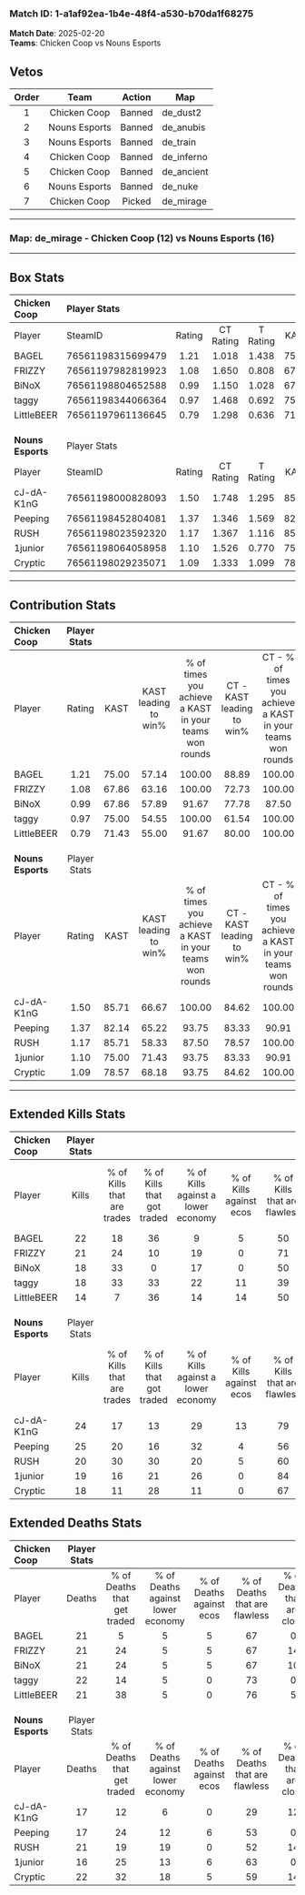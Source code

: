 ### Match ID: 1-a1af92ea-1b4e-48f4-a530-b70da1f68275  
**Match Date**: 2025-02-20  
**Teams**: Chicken Coop vs Nouns Esports  

## Vetos  

| Order | Team | Action | Map |
| :---: | :--: | :----: | --- |
| 1 | Chicken Coop | Banned | de_dust2 |
| 2 | Nouns Esports | Banned | de_anubis |
| 3 | Nouns Esports | Banned | de_train |
| 4 | Chicken Coop | Banned | de_inferno |
| 5 | Chicken Coop | Banned | de_ancient |
| 6 | Nouns Esports | Banned | de_nuke |
| 7 | Chicken Coop | Picked | de_mirage |

---  

### **Map**: de_mirage - Chicken Coop (12) vs Nouns Esports (16)  
---  

## Box Stats  

| **Chicken Coop**  | Player Stats      |        |           |          |       |       |       |         |        |      |     |
| :- | :- | :-: | :-: | :-: | :-: | :-: | :-: | :-: | :-: | :-: | :-: |
| Player            | SteamID           | Rating | CT Rating | T Rating | KAST  |  ADR  | Kills | Assists | Deaths | K/D  | HS% |
| BAGEL             | 76561198315699479 |  1.21  |   1.018   |  1.438   | 75.00 | 91.5  |  22   |    9    |   21   | 1.05 | 68  |
| FRIZZY            | 76561197982819923 |  1.08  |   1.650   |  0.808   | 67.86 | 80.3  |  21   |    6    |   21   | 1.00 | 47  |
| BiNoX             | 76561198804652588 |  0.99  |   1.150   |  1.028   | 67.86 | 77.3  |  18   |    8    |   21   | 0.86 | 44  |
| taggy             | 76561198344066364 |  0.97  |   1.468   |  0.692   | 75.00 | 64.3  |  18   |    5    |   22   | 0.82 | 55  |
| LittleBEER        | 76561197961136645 |  0.79  |   1.298   |  0.636   | 71.43 | 49.0  |  14   |    5    |   21   | 0.67 | 71  |
|                   |                   |        |           |          |       |       |       |         |        |      |     |
|                   |                   |        |           |          |       |       |       |         |        |      |     |
|                   |                   |        |           |          |       |       |       |         |        |      |     |
| **Nouns Esports** | Player Stats      |        |           |          |       |       |       |         |        |      |     |
| Player            | SteamID           | Rating | CT Rating | T Rating | KAST  |  ADR  | Kills | Assists | Deaths | K/D  | HS% |
| cJ-dA-K1nG        | 76561198000828093 |  1.50  |   1.748   |  1.295   | 85.71 | 110.1 |  24   |   12    |   17   | 1.41 | 62  |
| Peeping           | 76561198452804081 |  1.37  |   1.346   |  1.569   | 82.14 | 76.7  |  25   |    5    |   17   | 1.47 | 36  |
| RUSH              | 76561198023592320 |  1.17  |   1.367   |  1.116   | 85.71 | 78.6  |  20   |    5    |   21   | 0.95 | 70  |
| 1junior           | 76561198064058958 |  1.10  |   1.526   |  0.770   | 75.00 | 61.6  |  19   |    3    |   16   | 1.19 |  5  |
| Cryptic           | 76561198029235071 |  1.09  |   1.333   |  1.099   | 78.57 | 86.4  |  18   |   12    |   22   | 0.82 | 44  |
---  

## Contribution Stats  

| **Chicken Coop**  | Player Stats |       |                      |                                                        |                           |                                                             |                          |                                                            |
| :- | :-: | :-: | :-: | :-: | :-: | :-: | :-: | :-: |
| Player            |    Rating    | KAST  | KAST leading to win% | % of times you achieve a KAST in your teams won rounds | CT - KAST leading to win% | CT - % of times you achieve a KAST in your teams won rounds | T - KAST leading to win% | T - % of times you achieve a KAST in your teams won rounds |
| BAGEL             |     1.21     | 75.00 |        57.14         |                         100.00                         |           88.89           |                           100.00                            |          33.33           |                           100.00                           |
| FRIZZY            |     1.08     | 67.86 |        63.16         |                         100.00                         |           72.73           |                           100.00                            |          50.00           |                           100.00                           |
| BiNoX             |     0.99     | 67.86 |        57.89         |                         91.67                          |           77.78           |                            87.50                            |          40.00           |                           100.00                           |
| taggy             |     0.97     | 75.00 |        54.55         |                         100.00                         |           61.54           |                           100.00                            |          44.44           |                           100.00                           |
| LittleBEER        |     0.79     | 71.43 |        55.00         |                         91.67                          |           80.00           |                           100.00                            |          30.00           |                           75.00                            |
|                   |              |       |                      |                                                        |                           |                                                             |                          |                                                            |
|                   |              |       |                      |                                                        |                           |                                                             |                          |                                                            |
|                   |              |       |                      |                                                        |                           |                                                             |                          |                                                            |
| **Nouns Esports** | Player Stats |       |                      |                                                        |                           |                                                             |                          |                                                            |
| Player            |    Rating    | KAST  | KAST leading to win% | % of times you achieve a KAST in your teams won rounds | CT - KAST leading to win% | CT - % of times you achieve a KAST in your teams won rounds | T - KAST leading to win% | T - % of times you achieve a KAST in your teams won rounds |
| cJ-dA-K1nG        |     1.50     | 85.71 |        66.67         |                         100.00                         |           84.62           |                           100.00                            |          45.45           |                           100.00                           |
| Peeping           |     1.37     | 82.14 |        65.22         |                         93.75                          |           83.33           |                            90.91                            |          45.45           |                           100.00                           |
| RUSH              |     1.17     | 85.71 |        58.33         |                         87.50                          |           78.57           |                           100.00                            |          30.00           |                           60.00                            |
| 1junior           |     1.10     | 75.00 |        71.43         |                         93.75                          |           83.33           |                            90.91                            |          55.56           |                           100.00                           |
| Cryptic           |     1.09     | 78.57 |        68.18         |                         93.75                          |           84.62           |                           100.00                            |          44.44           |                           80.00                            |
---  

## Extended Kills Stats  

| **Chicken Coop**  | Player Stats |                            |                            |                                    |                         |                              |                                 |                                       |                    |           |
| :- | :-: | :-: | :-: | :-: | :-: | :-: | :-: | :-: | :-: | :-: |
| Player            |    Kills     | % of Kills that are trades | % of Kills that got traded | % of Kills against a lower economy | % of Kills against ecos | % of Kills that are flawless | % of Kills that are close duels | % of Kills that are assisted by flash | Pistol Round Kills | AWP Kills |
| BAGEL             |      22      |             18             |             36             |                 9                  |            5            |              50              |               18                |                   5                   |         4          |     0     |
| FRIZZY            |      21      |             24             |             10             |                 19                 |            0            |              71              |                0                |                   5                   |         1          |     0     |
| BiNoX             |      18      |             33             |             0              |                 17                 |            0            |              50              |                6                |                   6                   |         2          |     5     |
| taggy             |      18      |             33             |             33             |                 22                 |           11            |              39              |               11                |                  11                   |         1          |     0     |
| LittleBEER        |      14      |             7              |             36             |                 14                 |           14            |              50              |                7                |                   0                   |         2          |     0     |
|                   |              |                            |                            |                                    |                         |                              |                                 |                                       |                    |           |
|                   |              |                            |                            |                                    |                         |                              |                                 |                                       |                    |           |
|                   |              |                            |                            |                                    |                         |                              |                                 |                                       |                    |           |
| **Nouns Esports** | Player Stats |                            |                            |                                    |                         |                              |                                 |                                       |                    |           |
| Player            |    Kills     | % of Kills that are trades | % of Kills that got traded | % of Kills against a lower economy | % of Kills against ecos | % of Kills that are flawless | % of Kills that are close duels | % of Kills that are assisted by flash | Pistol Round Kills | AWP Kills |
| cJ-dA-K1nG        |      24      |             17             |             13             |                 29                 |           13            |              79              |                4                |                   8                   |         2          |     0     |
| Peeping           |      25      |             20             |             16             |                 32                 |            4            |              56              |                8                |                   0                   |         0          |     0     |
| RUSH              |      20      |             30             |             30             |                 20                 |            5            |              60              |                5                |                   0                   |         2          |     0     |
| 1junior           |      19      |             16             |             21             |                 26                 |            0            |              84              |                0                |                   0                   |         0          |    15     |
| Cryptic           |      18      |             11             |             28             |                 11                 |            0            |              67              |               11                |                   0                   |         4          |     0     |
## Extended Deaths Stats  

| **Chicken Coop**  | Player Stats |                             |                                   |                          |                               |                            |                           |               |
| :- | :-: | :-: | :-: | :-: | :-: | :-: | :-: | :-: |
| Player            |    Deaths    | % of Deaths that get traded | % of Deaths against lower economy | % of Deaths against ecos | % of Deaths that are flawless | % of Deaths that are close | % of Deaths while blinded | Deaths to AWP |
| BAGEL             |      21      |              5              |                 5                 |            5             |              67               |             0              |             0             |       1       |
| FRIZZY            |      21      |             24              |                 5                 |            5             |              67               |             14             |             5             |       4       |
| BiNoX             |      21      |             24              |                 5                 |            5             |              67               |             10             |             5             |       3       |
| taggy             |      22      |             14              |                 5                 |            0             |              73               |             0              |             0             |       6       |
| LittleBEER        |      21      |             38              |                 5                 |            0             |              76               |             5              |             0             |       1       |
|                   |              |                             |                                   |                          |                               |                            |                           |               |
|                   |              |                             |                                   |                          |                               |                            |                           |               |
|                   |              |                             |                                   |                          |                               |                            |                           |               |
| **Nouns Esports** | Player Stats |                             |                                   |                          |                               |                            |                           |               |
| Player            |    Deaths    | % of Deaths that get traded | % of Deaths against lower economy | % of Deaths against ecos | % of Deaths that are flawless | % of Deaths that are close | % of Deaths while blinded | Deaths to AWP |
| cJ-dA-K1nG        |      17      |             12              |                 6                 |            0             |              29               |             12             |             6             |       0       |
| Peeping           |      17      |             24              |                12                 |            6             |              53               |             0              |             6             |       1       |
| RUSH              |      21      |             19              |                19                 |            0             |              52               |             14             |            10             |       2       |
| 1junior           |      16      |             25              |                13                 |            6             |              63               |             0              |             6             |       0       |
| Cryptic           |      22      |             32              |                18                 |            5             |              59               |             14             |             0             |       2       |
